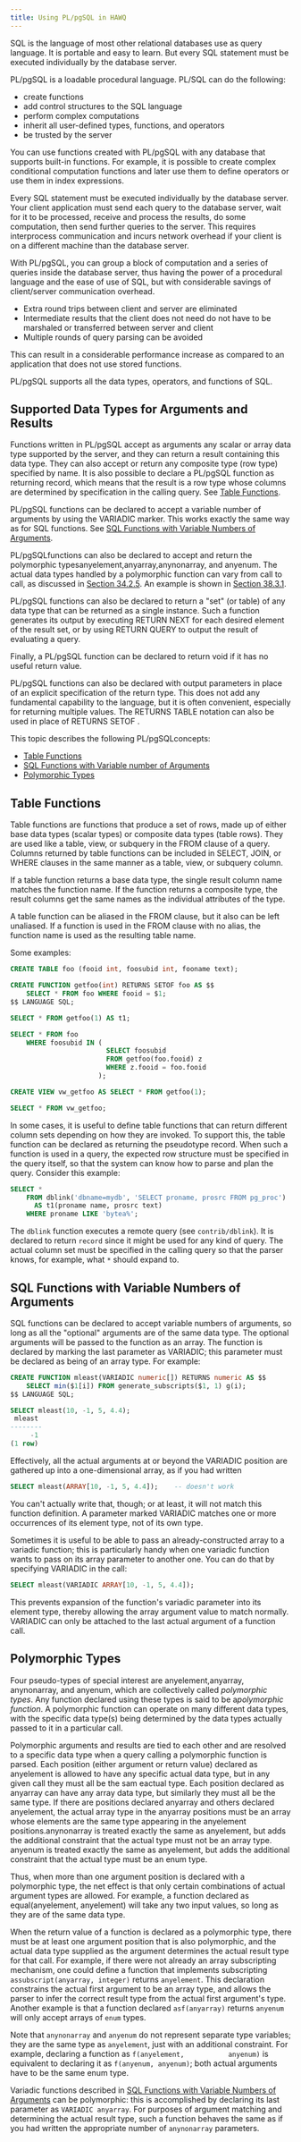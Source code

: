 ```yaml
---
title: Using PL/pgSQL in HAWQ
---
```


SQL is the language of most other relational databases use as query language. It is portable and easy to learn. But every SQL statement must be executed individually by the database server. 

PL/pgSQL is a loadable procedural language. PL/SQL can do the following:

-   create functions
-   add control structures to the SQL language
-   perform complex computations
-   inherit all user-defined types, functions, and operators
-   be trusted by the server

You can use functions created with PL/pgSQL with any database that supports built-in functions. For example, it is possible to create complex conditional computation functions and later use them to define operators or use them in index expressions.

Every SQL statement must be executed individually by the database server. Your client application must send each query to the database server, wait for it to be processed, receive and process the results, do some computation, then send further queries to the server. This requires interprocess communication and incurs network overhead if your client is on a different machine than the database server.

With PL/pgSQL, you can group a block of computation and a series of queries inside the database server, thus having the power of a procedural language and the ease of use of SQL, but with considerable savings of client/server communication overhead.

-   Extra round trips between client and server are eliminated
-   Intermediate results that the client does not need do not have to be marshaled or transferred between server and client
-   Multiple rounds of query parsing can be avoided

This can result in a considerable performance increase as compared to an application that does not use stored functions.

PL/pgSQL supports all the data types, operators, and functions of SQL.


## Supported Data Types for Arguments and Results <a id="supportedargumentandresultdatatypes"></a>

Functions written in PL/pgSQL accept as arguments any scalar or array data type supported by the server, and they can return a result containing this data type. They can also accept or return any composite type (row type) specified by name. It is also possible to declare a PL/pgSQL function as returning record, which means that the result is a row type whose columns are determined by specification in the calling query. See <a href="#tablefunctions" class="xref">Table Functions</a>.

PL/pgSQL functions can be declared to accept a variable number of arguments by using the VARIADIC marker. This works exactly the same way as for SQL functions. See <a href="#sqlfunctionswithvariablenumbersofarguments" class="xref">SQL Functions with Variable Numbers of Arguments</a>.

PL/pgSQLfunctions can also be declared to accept and return the polymorphic typesanyelement,anyarray,anynonarray, and anyenum. The actual data types handled by a polymorphic function can vary from call to call, as discussed in <a href="http://www.postgresql.org/docs/8.4/static/extend-type-system.html#EXTEND-TYPES-POLYMORPHIC" class="xref">Section 34.2.5</a>. An example is shown in <a href="http://www.postgresql.org/docs/8.4/static/plpgsql-declarations.html#PLPGSQL-DECLARATION-ALIASES" class="xref">Section 38.3.1</a>.

PL/pgSQL functions can also be declared to return a "set" (or table) of any data type that can be returned as a single instance. Such a function generates its output by executing RETURN NEXT for each desired element of the result set, or by using RETURN QUERY to output the result of evaluating a query.

Finally, a PL/pgSQL function can be declared to return void if it has no useful return value.

PL/pgSQL functions can also be declared with output parameters in place of an explicit specification of the return type. This does not add any fundamental capability to the language, but it is often convenient, especially for returning multiple values. The RETURNS TABLE notation can also be used in place of RETURNS SETOF .

This topic describes the following PL/pgSQLconcepts:

-   [Table Functions](#tablefunctions)
-   [SQL Functions with Variable number of Arguments](#sqlfunctionswithvariablenumbersofarguments)
-   [Polymorphic Types](#polymorphictypes)


## Table Functions <a id="tablefunctions"></a>


Table functions are functions that produce a set of rows, made up of either base data types (scalar types) or composite data types (table rows). They are used like a table, view, or subquery in the FROM clause of a query. Columns returned by table functions can be included in SELECT, JOIN, or WHERE clauses in the same manner as a table, view, or subquery column.

If a table function returns a base data type, the single result column name matches the function name. If the function returns a composite type, the result columns get the same names as the individual attributes of the type.

A table function can be aliased in the FROM clause, but it also can be left unaliased. If a function is used in the FROM clause with no alias, the function name is used as the resulting table name.

Some examples:

```sql
CREATE TABLE foo (fooid int, foosubid int, fooname text);

CREATE FUNCTION getfoo(int) RETURNS SETOF foo AS $$
    SELECT * FROM foo WHERE fooid = $1;
$$ LANGUAGE SQL;

SELECT * FROM getfoo(1) AS t1;

SELECT * FROM foo
    WHERE foosubid IN (
                        SELECT foosubid
                        FROM getfoo(foo.fooid) z
                        WHERE z.fooid = foo.fooid
                      );

CREATE VIEW vw_getfoo AS SELECT * FROM getfoo(1);

SELECT * FROM vw_getfoo;
```

In some cases, it is useful to define table functions that can return different column sets depending on how they are invoked. To support this, the table function can be declared as returning the pseudotype record. When such a function is used in a query, the expected row structure must be specified in the query itself, so that the system can know how to parse and plan the query. Consider this example:

```sql
SELECT *
    FROM dblink('dbname=mydb', 'SELECT proname, prosrc FROM pg_proc')
      AS t1(proname name, prosrc text)
    WHERE proname LIKE 'bytea%';
```

The `dblink` function executes a remote query (see `contrib/dblink`). It is declared to return `record` since it might be used for any kind of query. The actual column set must be specified in the calling query so that the parser knows, for example, what `*` should expand to.


## SQL Functions with Variable Numbers of Arguments <a id="sqlfunctionswithvariablenumbersofarguments"></a>

SQL functions can be declared to accept variable numbers of arguments, so long as all the "optional" arguments are of the same data type. The optional arguments will be passed to the function as an array. The function is declared by marking the last parameter as VARIADIC; this parameter must be declared as being of an array type. For example:

```sql
CREATE FUNCTION mleast(VARIADIC numeric[]) RETURNS numeric AS $$
    SELECT min($1[i]) FROM generate_subscripts($1, 1) g(i);
$$ LANGUAGE SQL;

SELECT mleast(10, -1, 5, 4.4);
 mleast 
--------
     -1
(1 row)
```

Effectively, all the actual arguments at or beyond the VARIADIC position are gathered up into a one-dimensional array, as if you had written

```sql
SELECT mleast(ARRAY[10, -1, 5, 4.4]);    -- doesn't work
```

You can't actually write that, though; or at least, it will not match this function definition. A parameter marked VARIADIC matches one or more occurrences of its element type, not of its own type.

Sometimes it is useful to be able to pass an already-constructed array to a variadic function; this is particularly handy when one variadic function wants to pass on its array parameter to another one. You can do that by specifying VARIADIC in the call:

```sql
SELECT mleast(VARIADIC ARRAY[10, -1, 5, 4.4]);
```

This prevents expansion of the function's variadic parameter into its element type, thereby allowing the array argument value to match normally. VARIADIC can only be attached to the last actual argument of a function call.



## Polymorphic Types <a id="polymorphictypes"></a>

Four pseudo-types of special interest are anyelement,anyarray, anynonarray, and anyenum, which are collectively called *polymorphic types*. Any function declared using these types is said to be a*polymorphic function*. A polymorphic function can operate on many different data types, with the specific data type(s) being determined by the data types actually passed to it in a particular call.

Polymorphic arguments and results are tied to each other and are resolved to a specific data type when a query calling a polymorphic function is parsed. Each position (either argument or return value) declared as anyelement is allowed to have any specific actual data type, but in any given call they must all be the sam eactual type. Each position declared as anyarray can have any array data type, but similarly they must all be the same type. If there are positions declared anyarray and others declared anyelement, the actual array type in the anyarray positions must be an array whose elements are the same type appearing in the anyelement positions.anynonarray is treated exactly the same as anyelement, but adds the additional constraint that the actual type must not be an array type. anyenum is treated exactly the same as anyelement, but adds the additional constraint that the actual type must be an enum type.

Thus, when more than one argument position is declared with a polymorphic type, the net effect is that only certain combinations of actual argument types are allowed. For example, a function declared as equal(anyelement, anyelement) will take any two input values, so long as they are of the same data type.

When the return value of a function is declared as a polymorphic type, there must be at least one argument position that is also polymorphic, and the actual data type supplied as the argument determines the actual result type for that call. For example, if there were not already an array subscripting mechanism, one could define a function that implements subscripting `assubscript(anyarray, integer)` returns `anyelement`. This declaration constrains the actual first argument to be an array type, and allows the parser to infer the correct result type from the actual first argument's type. Another example is that a function declared `asf(anyarray)` returns `anyenum` will only accept arrays of `enum` types.

Note that `anynonarray` and `anyenum` do not represent separate type variables; they are the same type as `anyelement`, just with an additional constraint. For example, declaring a function as `f(anyelement,           anyenum)` is equivalent to declaring it as `f(anyenum, anyenum)`; both actual arguments have to be the same enum type.

Variadic functions described in <a href="#sqlfunctionswithvariablenumbersofarguments" class="xref">SQL Functions with Variable Numbers of Arguments</a> can be polymorphic: this is accomplished by declaring its last parameter as `VARIADIC anyarray`. For purposes of argument matching and determining the actual result type, such a function behaves the same as if you had written the appropriate number of `anynonarray` parameters.
